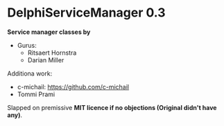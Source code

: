﻿# DelphiServiceManager 0.3

**Service manager classes by**
- Gurus:
  - Ritsaert Hornstra
  - Darian Miller 

Additiona work:
  - c-michail: https://github.com/c-michail
  - Tommi Prami 

Slapped on premissive **MIT licence if no objections (Original didn't have any)**.

